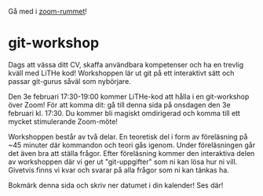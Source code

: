 <div id="important-information">
    <p>
        Gå med i <a href="https://liu-se.zoom.us/j/68016746136">zoom-rummet</a>!
    </p>
</div>

# git-workshop

Dags att vässa ditt CV, skaffa användbara kompetenser och ha en
trevlig kväll med LiTHe kod! Workshoppen lär ut git på ett interaktivt sätt
och passar git-gurus såväl som nybörjare.

Den 3e februari 17:30-19:00 kommer LiTHe-kod att hålla i en git-workshop över Zoom!
För att komma dit: gå till denna sida på onsdagen den 3e februari kl. 17:30. Du kommer
bli magiskt omdirigerad och komma till ett mycket stimulerande Zoom-möte!

Workshoppen består av två delar. En teoretisk del i form av föreläsning på ~45 minuter där
kommandon och teori gås igenom. Under föreläsningen går det
även bra att ställa frågor. Efter föreläsning kommer
den interaktiva delen av workshoppen där vi ger ut "git-uppgifter" som ni
kan lösa hur ni vill. Givetvis finns vi kvar och svarar på alla frågor som
ni kan tänkas ha.

Bokmärk denna sida och skriv ner datumet i din kalender! Ses där!
